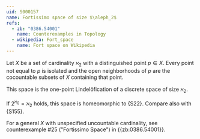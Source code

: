 ```yaml
---
uid: S000157
name: Fortissimo space of size $\aleph_2$
refs:
  - zb: "0386.54001" 
    name: Counterexamples in Topology
  - wikipedia: Fort_space
    name: Fort space on Wikipedia
---
```


Let $X$ be a set of cardinality $\aleph_2$ with a distinguished point $p\in X$.
Every point not equal to $p$ is isolated and the open neighborhoods of $p$ are the cocountable subsets of $X$ containing that point.

This space is the one-point Lindelöfication of a discrete space of size $\aleph_2$.

If $2^{\aleph_0}=\aleph_2$ holds, this space is homeomorphic to {S22}.
Compare also with {S155}.

For a general $X$ with unspecified uncountable cardinality,
see counterexample #25 ("Fortissimo Space") in {{zb:0386.54001}}.
